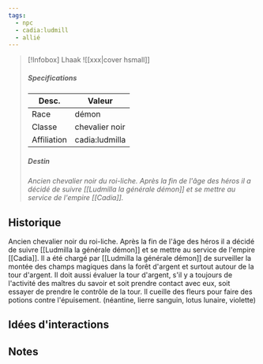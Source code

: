 ```yaml
---
tags:
  - npc
  - cadia:ludmill
  - allié
---
```


> [!Infobox] Lhaak
> ![[xxx|cover hsmall]]
> ##### Specifications
> | Desc. | Valeur |
> | --- | --- |
> | Race | démon |
> | Classe | chevalier noir |
> | Affiliation | cadia:ludmilla |
> ##### Destin
> *Ancien chevalier noir du roi-liche. Après la fin de l'âge des héros il a décidé de suivre [[Ludmilla la générale démon]] et se mettre au service de l'empire [[Cadia]].*

## Historique
Ancien chevalier noir du roi-liche. Après la fin de l'âge des héros il a décidé de suivre [[Ludmilla la générale démon]] et se mettre au service de l'empire [[Cadia]].
Il a été chargé par [[Ludmilla la générale démon]] de surveiller la montée des champs magiques dans la forêt d'argent et surtout autour de la tour d'argent.
Il doit aussi évaluer la tour d'argent, s'il y a toujours de l'activité des maîtres du savoir et soit prendre contact avec eux, soit essayer de prendre le contrôle de la tour.
Il cueille des fleurs pour faire des potions contre l'épuisement. (néantine, lierre sanguin, lotus lunaire, violette)
## Idées d'interactions

## Notes 




